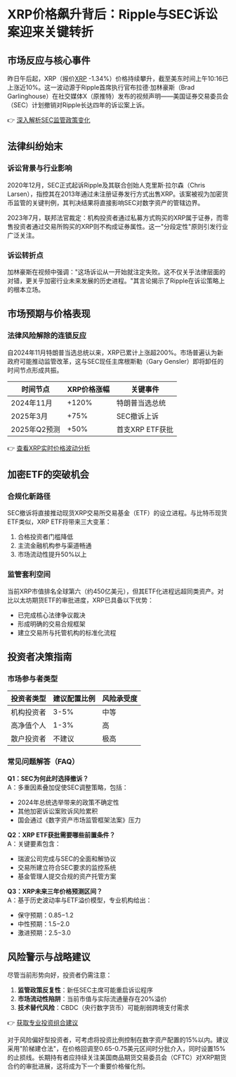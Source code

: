 # XRP价格飙升背后：Ripple与SEC诉讼案迎来关键转折

## 市场反应与核心事件

昨日午后起，XRP（报价[XRP](https://www.fool.com/quote/crypto/xrp/) -1.34%）价格持续攀升，截至美东时间上午10:16已上涨近10%。这一波动源于Ripple首席执行官布拉德·加林豪斯（Brad Garlinghouse）在社交媒体X（原推特）发布的视频声明——美国证券交易委员会（SEC）计划撤销对Ripple长达四年的诉讼案上诉。

👉 [深入解析SEC监管政策变化](https://bit.ly/okx_welcome)

## 法律纠纷始末

### 诉讼背景与行业影响
2020年12月，SEC正式起诉Ripple及其联合创始人克里斯·拉尔森（Chris Larsen），指控其在2013年通过未注册证券发行方式出售XRP。该案被视为加密货币监管的关键判例，其判决结果将直接影响SEC对数字资产的管辖边界。

2023年7月，联邦法官裁定：机构投资者通过私募方式购买的XRP属于证券，而零售投资者通过交易所购买的XRP则不构成证券属性。这一"分段定性"原则引发行业广泛关注。

### 诉讼转折点
加林豪斯在视频中强调："这场诉讼从一开始就注定失败。这不仅关乎法律层面的对错，更关乎加密行业未来发展的历史进程。"其言论揭示了Ripple在诉讼策略上的根本立场。

## 市场预期与价格表现

### 法律风险解除的连锁反应
自2024年11月特朗普当选总统以来，XRP已累计上涨超200%。市场普遍认为新政府可能推动监管改革，这与SEC现任主席根斯勒（Gary Gensler）即将卸任的时间节点形成共振。

| 时间节点 | XRP价格涨幅 | 关键事件 |
|---------|------------|---------|
| 2024年11月 | +120% | 特朗普当选总统 |
| 2025年3月 | +75% | SEC撤诉上诉 |
| 2025年Q2预测 | +50% | 首支XRP ETF获批 |

👉 [查看XRP实时价格波动分析](https://bit.ly/okx_welcome)

## 加密ETF的突破机会

### 合规化新路径
SEC撤诉将直接推动现货XRP交易所交易基金（ETF）的设立进程。与比特币现货ETF类似，XRP ETF将带来三大变革：
1. 合格投资者门槛降低
2. 主流金融机构参与渠道畅通
3. 市场流动性提升50%以上

### 监管套利空间
当前XRP市值排名全球第六（约450亿美元），但其ETF化进程远超同类资产。对比以太坊期货ETF的审批进度，XRP已具备以下优势：
- 已完成核心法律争议裁决
- 形成明确的交易合规框架
- 建立交易所与托管机构的标准化流程

## 投资者决策指南

### 市场参与者类型
| 投资者类型 | 建议配置比例 | 风险承受度 |
|-----------|-------------|-----------|
| 机构投资者 | 3-5% | 中等 |
| 高净值个人 | 1-3% | 高 |
| 散户投资者 | 不建议 | 极高 |

### 常见问题解答（FAQ）

**Q1：SEC为何此时选择撤诉？**  
A：多重因素叠加促使SEC调整策略，包括：
- 2024年总统选举带来的政策不确定性
- 其他加密诉讼案败诉风险累积
- 国会通过《数字资产市场监管框架法案》压力

**Q2：XRP ETF获批需要哪些前置条件？**  
A：关键要素包含：
- 瑞波公司完成与SEC的全面和解协议
- 交易所建立符合SEC要求的监控系统
- 基金管理人提交合规的资产托管方案

**Q3：XRP未来三年价格预测区间？**  
A：基于历史波动率与ETF溢价模型，专业机构给出：
- 保守预期：$0.85-$1.2
- 中性预期：$1.5-$2.0
- 激进预期：$2.5-$3.0

## 风险警示与战略建议

尽管当前形势向好，投资者仍需注意：
1. **监管政策反复性**：新任SEC主席可能重启诉讼程序
2. **市场流动性陷阱**：当前市值与实际流通量存在20%溢价
3. **技术替代风险**：CBDC（央行数字货币）可能削弱跨境支付需求

👉 [获取专业投资组合建议](https://bit.ly/okx_welcome)

对于风险偏好型投资者，可考虑将投资比例控制在数字资产配置的15%以内。建议采用"阶梯建仓法"，在价格回调至0.65-0.75美元区间时分批介入，同时设置15%的止损线。长期持有者应持续关注美国商品期货交易委员会（CFTC）对XRP期货合约的审批进展，这将成为下一个重要价格催化剂。
